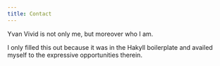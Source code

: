 ```yaml
---
title: Contact
---
```


Yvan Vivid is not only me, but moreover who I am.

I only filled this out because it was in the Hakyll boilerplate and availed myself to the expressive opportunities therein.
